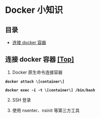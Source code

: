# Docker 小知识

## 目录

* [连接 docker 容器](连接-docker-容器-top)







## 连接 docker 容器 [[Top]](目录)

1. Docker 原生命令连接容器

**`docker attach \[container\]`**

**`docker exec -i -t \[container\] /bin/bash`**

2. SSH 登录

3. 使用 nsenter、nsinit 等第三方工具